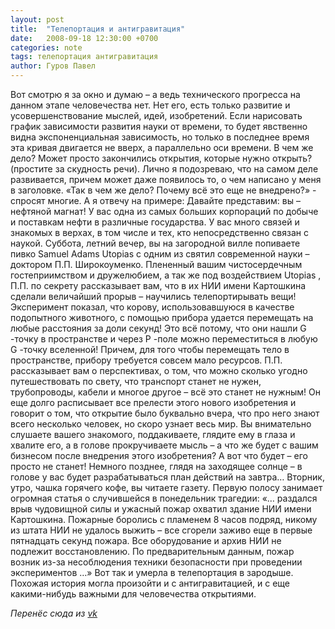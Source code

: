 ```yaml
---
layout: post
title:  "Телепортация и антигравитация"
date:   2008-09-18 12:30:00 +0700
categories: note
tags: телепортация антигравитация
author: Гуров Павел
---
```


Вот смотрю я за окно и думаю – а ведь технического прогресса на данном этапе человечества нет. Нет его, есть только развитие и усовершенствование мыслей, идей, изобретений. Если нарисовать график зависимости развития науки от времени, то будет явственно видна экспоненциальная зависимость, но только в последнее время эта кривая двигается не вверх, а параллельно оси времени. В чем же дело? Может просто закончились открытия, которые нужно открыть? (простите за скудность речи).
Лично я подозреваю, что на самом деле развивается, причем может даже появилось то, о чем написано у меня в заголовке. «Так в чем же дело? Почему всё это еще не внедрено?» - спросят многие. А я отвечу на примере: Давайте представим: вы – нефтяной магнат! У вас одна из самых больших корпораций по добыче и поставкам нефти в различные государства. У вас много связей и знакомых в верхах, в том числе и тех, кто непосредственно связан с наукой. Суббота, летний вечер, вы на загородной вилле попиваете пивко Samuel Adams Utopias с одним из святил современной науки – доктором П.П. Широкоуменко. Плененный вашим чистосердечным гостеприимством и дружелюбием, а так же под воздействием Utopias , П.П. по секрету рассказывает вам, что в их НИИ имени Картошкина сделали величайший прорыв – научились телепортирывать вещи! Эксперимент показал, что корову, использовавшуюся в качестве подопытного животного, с помощью прибора удается перемещать на любые расстояния за доли секунд! Это всё потому, что они нашли G -точку в пространстве и через P -поле можно переместиться в любую G -точку вселенной! Причем, для того чтобы перемещать тело в пространстве, прибору требуется совсем мало ресурсов. П.П. рассказывает вам о перспективах, о том, что можно сколько угодно путешествовать по свету, что транспорт станет не нужен, трубопроводы, кабели и многое другое – всё это станет не нужным! Он еще долго расписывает все прелести этого нового изобретения и говорит о том, что открытие было буквально вчера, что про него знают всего несколько человек, но скоро узнает весь мир. Вы внимательно слушаете вашего знакомого, поддакиваете, глядите ему в глаза и хвалите его, а в голове прокручиваете мысль – а что же будет с вашим бизнесом после внедрения этого изобретения? А вот что будет – его просто не станет! Немного позднее, глядя на заходящее солнце – в голове у вас будет разрабатываться план действий на завтра… Вторник, утро, чашка горячего кофе, вы читаете газету. Первую полосу занимает огромная статья о случившейся в понедельник трагедии: «… раздался врыв чудовищной силы и ужасный пожар охватил здание НИИ имени Картошкина. Пожарные боролись с пламенем 8 часов подряд, никому из штата НИИ не удалось выжить – все сгорели заживо еще в первые пятнадцать секунд пожара. Все оборудование и архив НИИ не подлежит восстановлению. По предварительным данным, пожар возник из-за несоблюдения техники безопасности при проведении экспериментов …» Вот так и умерла в телепортация в зародыше. Похожая история могла произойти и с антигравитацией, и с еще какими-нибудь важными для человечества открытиями. 

*Перенёс сюда из [vk](https://vk.com/note5195606_7433454)*
